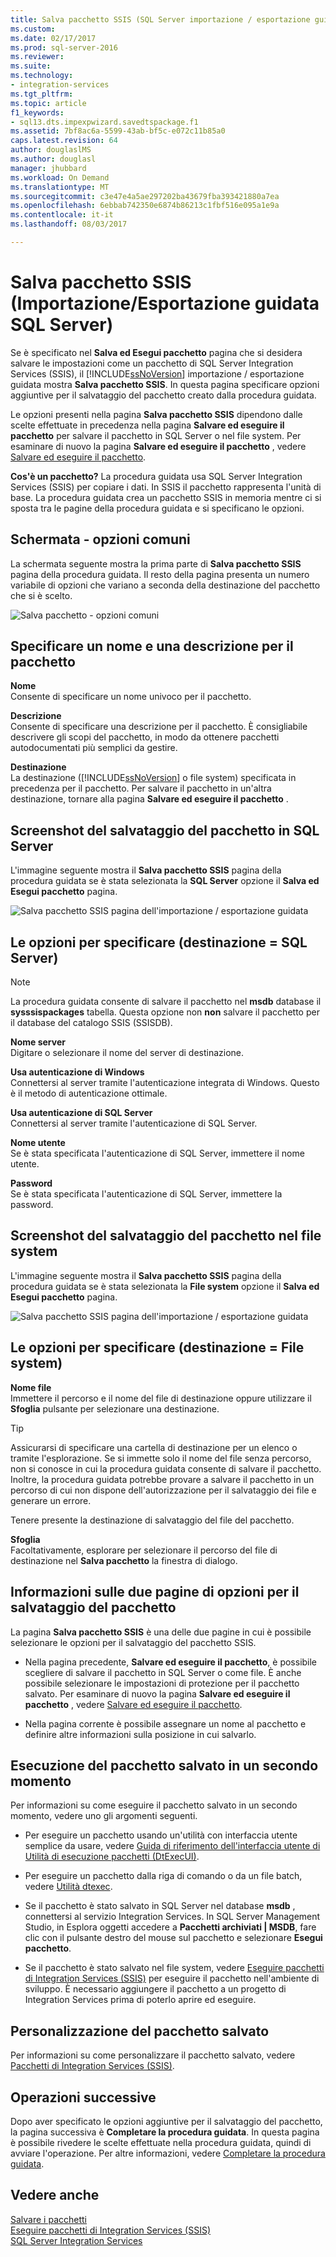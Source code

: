 ```yaml
---
title: Salva pacchetto SSIS (SQL Server importazione / esportazione guidata) | Documenti Microsoft
ms.custom: 
ms.date: 02/17/2017
ms.prod: sql-server-2016
ms.reviewer: 
ms.suite: 
ms.technology:
- integration-services
ms.tgt_pltfrm: 
ms.topic: article
f1_keywords:
- sql13.dts.impexpwizard.savedtspackage.f1
ms.assetid: 7bf8ac6a-5599-43ab-bf5c-e072c11b85a0
caps.latest.revision: 64
author: douglaslMS
ms.author: douglasl
manager: jhubbard
ms.workload: On Demand
ms.translationtype: MT
ms.sourcegitcommit: c3e47e4a5ae297202ba43679fba393421880a7ea
ms.openlocfilehash: 6ebbab742350e6874b86213c1fbf516e095a1e9a
ms.contentlocale: it-it
ms.lasthandoff: 08/03/2017

---
```

# <a name="save-ssis-package-sql-server-import-and-export-wizard"></a>Salva pacchetto SSIS (Importazione/Esportazione guidata SQL Server)
  Se è specificato nel **Salva ed Esegui pacchetto** pagina che si desidera salvare le impostazioni come un pacchetto di SQL Server Integration Services (SSIS), il [!INCLUDE[ssNoVersion](../../includes/ssnoversion-md.md)] importazione / esportazione guidata mostra **Salva pacchetto SSIS**. In questa pagina specificare opzioni aggiuntive per il salvataggio del pacchetto creato dalla procedura guidata.  

Le opzioni presenti nella pagina **Salva pacchetto SSIS** dipendono dalle scelte effettuate in precedenza nella pagina **Salvare ed eseguire il pacchetto** per salvare il pacchetto in SQL Server o nel file system. Per esaminare di nuovo la pagina **Salvare ed eseguire il pacchetto** , vedere [Salvare ed eseguire il pacchetto](../../integration-services/import-export-data/save-and-run-package-sql-server-import-and-export-wizard.md).
 
**Cos'è un pacchetto?** La procedura guidata usa SQL Server Integration Services (SSIS) per copiare i dati. In SSIS il pacchetto rappresenta l'unità di base. La procedura guidata crea un pacchetto SSIS in memoria mentre ci si sposta tra le pagine della procedura guidata e si specificano le opzioni.

## <a name="screen-shot---common-options"></a>Schermata - opzioni comuni
La schermata seguente mostra la prima parte di **Salva pacchetto SSIS** pagina della procedura guidata. Il resto della pagina presenta un numero variabile di opzioni che variano a seconda della destinazione del pacchetto che si è scelto.

![Salva pacchetto - opzioni comuni](../../integration-services/import-export-data/media/save-package-common-options.png)

## <a name="provide-a-name-and-description-for-the-package"></a>Specificare un nome e una descrizione per il pacchetto  
 **Nome**  
 Consente di specificare un nome univoco per il pacchetto.  
  
 **Descrizione**  
 Consente di specificare una descrizione per il pacchetto. È consigliabile descrivere gli scopi del pacchetto, in modo da ottenere pacchetti autodocumentati più semplici da gestire.  
  
 **Destinazione**  
 La destinazione ([!INCLUDE[ssNoVersion](../../includes/ssnoversion-md.md)] o file system) specificata in precedenza per il pacchetto. Per salvare il pacchetto in un'altra destinazione, tornare alla pagina **Salvare ed eseguire il pacchetto** .

## <a name="screen-shot---save-the-package-in-sql-server"></a>Screenshot del salvataggio del pacchetto in SQL Server

 L'immagine seguente mostra il **Salva pacchetto SSIS** pagina della procedura guidata se è stata selezionata la **SQL Server** opzione il **Salva ed Esegui pacchetto** pagina. 
  
![Salva pacchetto SSIS pagina dell'importazione / esportazione guidata](../../integration-services/import-export-data/media/save-package2.png "pagina Salva pacchetto SSIS dell'importazione / esportazione guidata")  

## <a name="options-to-specify-target--sql-server"></a>Le opzioni per specificare (destinazione = SQL Server) 

 > [!NOTE]
 > La procedura guidata consente di salvare il pacchetto nel **msdb** database il **sysssispackages** tabella. Questa opzione non **non** salvare il pacchetto per il database del catalogo SSIS (SSISDB).  
 
 **Nome server**  
 Digitare o selezionare il nome del server di destinazione.  
   
 **Usa autenticazione di Windows**  
Connettersi al server tramite l'autenticazione integrata di Windows. Questo è il metodo di autenticazione ottimale.  
  
 **Usa autenticazione di SQL Server**  
Connettersi al server tramite l'autenticazione di SQL Server.  
  
 **Nome utente**  
Se è stata specificata l'autenticazione di SQL Server, immettere il nome utente.  
  
 **Password**  
Se è stata specificata l'autenticazione di SQL Server, immettere la password.  
    
## <a name="screen-shot---save-the-package-in-the-file-system"></a>Screenshot del salvataggio del pacchetto nel file system
 
L'immagine seguente mostra il **Salva pacchetto SSIS** pagina della procedura guidata se è stata selezionata la **File system** opzione il **Salva ed Esegui pacchetto** pagina. 
  
![Salva pacchetto SSIS pagina dell'importazione / esportazione guidata](../../integration-services/import-export-data/media/save-package1.png "pagina Salva pacchetto SSIS dell'importazione / esportazione guidata")  

## <a name="options-to-specify-target--file-system"></a>Le opzioni per specificare (destinazione = File system)

 **Nome file**  
 Immettere il percorso e il nome del file di destinazione oppure utilizzare il **Sfoglia** pulsante per selezionare una destinazione.  
  
> [!TIP]
> Assicurarsi di specificare una cartella di destinazione per un elenco o tramite l'esplorazione. Se si immette solo il nome del file senza percorso, non si conosce in cui la procedura guidata consente di salvare il pacchetto. Inoltre, la procedura guidata potrebbe provare a salvare il pacchetto in un percorso di cui non dispone dell'autorizzazione per il salvataggio dei file e generare un errore.  
>   
>  Tenere presente la destinazione di salvataggio del file del pacchetto.  
  
 **Sfoglia**  
 Facoltativamente, esplorare per selezionare il percorso del file di destinazione nel **Salva pacchetto** la finestra di dialogo.  

## <a name="about-the-two-pages-of-options-for-saving-the-package"></a>Informazioni sulle due pagine di opzioni per il salvataggio del pacchetto  
 La pagina **Salva pacchetto SSIS** è una delle due pagine in cui è possibile selezionare le opzioni per il salvataggio del pacchetto SSIS.  
  
-   Nella pagina precedente, **Salvare ed eseguire il pacchetto**, è possibile scegliere di salvare il pacchetto in SQL Server o come file. È anche possibile selezionare le impostazioni di protezione per il pacchetto salvato. Per esaminare di nuovo la pagina **Salvare ed eseguire il pacchetto** , vedere [Salvare ed eseguire il pacchetto](../../integration-services/import-export-data/save-and-run-package-sql-server-import-and-export-wizard.md).  
  
-   Nella pagina corrente è possibile assegnare un nome al pacchetto e definire altre informazioni sulla posizione in cui salvarlo.  
 
## <a name="run-the-saved-package-again-later"></a>Esecuzione del pacchetto salvato in un secondo momento  
 Per informazioni su come eseguire il pacchetto salvato in un secondo momento, vedere uno gli argomenti seguenti.  
  
-   Per eseguire un pacchetto usando un'utilità con interfaccia utente semplice da usare, vedere [Guida di riferimento dell'interfaccia utente di Utilità di esecuzione pacchetti &#40;DtExecUI&#41;](../../integration-services/packages/execute-package-utility-dtexecui-ui-reference.md).  
  
-   Per eseguire un pacchetto dalla riga di comando o da un file batch, vedere [Utilità dtexec](../../integration-services/packages/dtexec-utility.md).  
  
-   Se il pacchetto è stato salvato in SQL Server nel database **msdb** , connettersi al servizio Integration Services. In SQL Server Management Studio, in Esplora oggetti accedere a **Pacchetti archiviati | MSDB**, fare clic con il pulsante destro del mouse sul pacchetto e selezionare **Esegui pacchetto**.

-   Se il pacchetto è stato salvato nel file system, vedere [Eseguire pacchetti di Integration Services (SSIS)](../../integration-services/packages/run-integration-services-ssis-packages.md) per eseguire il pacchetto nell'ambiente di sviluppo. È necessario aggiungere il pacchetto a un progetto di Integration Services prima di poterlo aprire ed eseguire.  

## <a name="customize-the-saved-package"></a>Personalizzazione del pacchetto salvato  
 Per informazioni su come personalizzare il pacchetto salvato, vedere [Pacchetti di Integration Services &#40;SSIS&#41;](../../integration-services/integration-services-ssis-packages.md).  
  
## <a name="whats-next"></a>Operazioni successive  
 Dopo aver specificato le opzioni aggiuntive per il salvataggio del pacchetto, la pagina successiva è **Completare la procedura guidata**. In questa pagina è possibile rivedere le scelte effettuate nella procedura guidata, quindi di avviare l'operazione. Per altre informazioni, vedere [Completare la procedura guidata](../../integration-services/import-export-data/complete-the-wizard-sql-server-import-and-export-wizard.md).  
 
## <a name="see-also"></a>Vedere anche  
[Salvare i pacchetti](../../integration-services/save-packages.md)  
[Eseguire pacchetti di Integration Services (SSIS)](../../integration-services/packages/run-integration-services-ssis-packages.md)  
[SQL Server Integration Services](../../integration-services/sql-server-integration-services.md)
 
 

